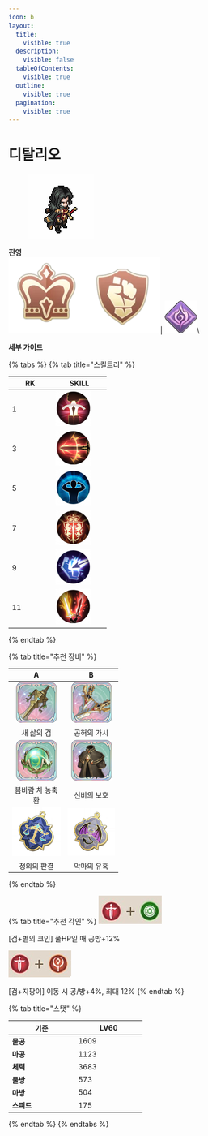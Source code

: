 ```yaml
---
icon: b
layout:
  title:
    visible: true
  description:
    visible: false
  tableOfContents:
    visible: true
  outline:
    visible: true
  pagination:
    visible: true
---
```


# 디탈리오

<div align="left">

<figure><img src="../../.gitbook/assets/11.png" alt=""><figcaption></figcaption></figure>

</div>

**진영**\
<img src="../../.gitbook/assets/1 (3).png" alt="" data-size="line"><img src="../../.gitbook/assets/3 (4).webp" alt="" data-size="line">| <img src="../../.gitbook/assets/파멸자.webp" alt="" data-size="line">\


**세부 가이드**

{% tabs %}
{% tab title="스킬트리" %}
<table><thead><tr><th width="72">RK</th><th width="94">SKILL</th></tr></thead><tbody><tr><td>1</td><td><img src="../../.gitbook/assets/1 (13).png" alt="" data-size="original"></td></tr><tr><td>3</td><td><img src="../../.gitbook/assets/2 (13).png" alt=""></td></tr><tr><td>5</td><td><img src="../../.gitbook/assets/3 (12).png" alt=""></td></tr><tr><td>7</td><td><img src="../../.gitbook/assets/4 (11).png" alt=""></td></tr><tr><td>9</td><td><img src="../../.gitbook/assets/5 (11).png" alt=""></td></tr><tr><td>11</td><td><img src="../../.gitbook/assets/6 (10).png" alt=""></td></tr></tbody></table>
{% endtab %}

{% tab title="추천 장비" %}
<table><thead><tr><th width="96" align="center">A</th><th width="93" align="center">B</th></tr></thead><tbody><tr><td align="center"><img src="../../.gitbook/assets/80px-新生之刃.png" alt=""></td><td align="center"><img src="../../.gitbook/assets/80px-虛無之刺.png" alt=""></td></tr><tr><td align="center">새 삶의 검</td><td align="center">공허의 가시</td></tr><tr><td align="center"><img src="../../.gitbook/assets/5 (12).png" alt=""></td><td align="center"><img src="../../.gitbook/assets/3 (13).png" alt=""></td></tr><tr><td align="center">봄바람 차 농축환</td><td align="center">신비의 보호</td></tr><tr><td align="center"><img src="../../.gitbook/assets/charm_justice.png" alt="" data-size="original"></td><td align="center"><img src="../../.gitbook/assets/charm_devil.png" alt=""></td></tr><tr><td align="center">정의의 판결</td><td align="center">악마의 유혹</td></tr></tbody></table>


{% endtab %}

{% tab title="추천 각인" %}
<img src="../../.gitbook/assets/d1.png" alt="" data-size="line">

\[검+별의 코인] 풀HP일 때 공방+12%

<img src="../../.gitbook/assets/1 (27).png" alt="" data-size="line">&#x20;

\[검+지팡이] 이동 시 공/방+4%, 최대 12%
{% endtab %}

{% tab title="스탯" %}
<table><thead><tr><th width="117">기준</th><th width="120">LV60</th></tr></thead><tbody><tr><td><strong>물공</strong></td><td>1609</td></tr><tr><td><strong>마공</strong></td><td>1123</td></tr><tr><td><strong>체력</strong></td><td>3683</td></tr><tr><td><strong>물방</strong></td><td>573</td></tr><tr><td><strong>마방</strong></td><td>504</td></tr><tr><td><strong>스피드</strong></td><td>175</td></tr></tbody></table>
{% endtab %}
{% endtabs %}

